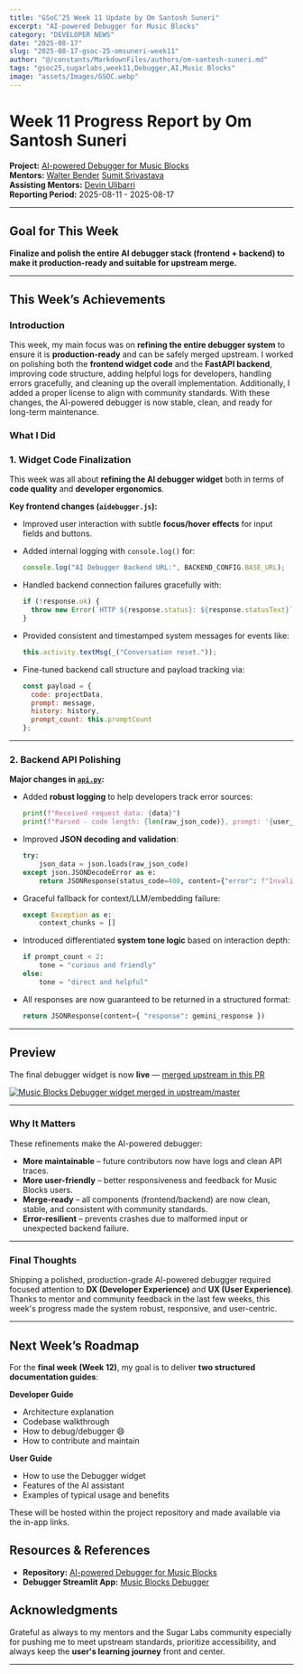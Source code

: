 ```yaml
---
title: "GSoC’25 Week 11 Update by Om Santosh Suneri"
excerpt: "AI-powered Debugger for Music Blocks"
category: "DEVELOPER NEWS"
date: "2025-08-17"
slug: "2025-08-17-gsoc-25-omsuneri-week11"
author: "@/constants/MarkdownFiles/authors/om-santosh-suneri.md"
tags: "gsoc25,sugarlabs,week11,Debugger,AI,Music Blocks"
image: "assets/Images/GSOC.webp"
---
```


<!-- markdownlint-disable -->

# Week 11 Progress Report by Om Santosh Suneri

**Project:** [AI-powered Debugger for Music Blocks](https://github.com/omsuneri/AI-powered-Debugger-for-Music-Blocks)  
**Mentors:** [Walter Bender](https://github.com/walterbender/) [Sumit Srivastava](https://github.com/sum2it)  
**Assisting Mentors:** [Devin Ulibarri](https://github.com/pikurasa/)  
**Reporting Period:** 2025-08-11 - 2025-08-17

---

## Goal for This Week

**Finalize and polish the entire AI debugger stack (frontend + backend) to make it production-ready and suitable for upstream merge.**

---

## This Week’s Achievements

### Introduction

This week, my main focus was on **refining the entire debugger system** to ensure it is **production-ready** and can be safely merged upstream. I worked on polishing both the **frontend widget code** and the **FastAPI backend**, improving code structure, adding helpful logs for developers, handling errors gracefully, and cleaning up the overall implementation. Additionally, I added a proper license to align with community standards. With these changes, the AI-powered debugger is now stable, clean, and ready for long-term maintenance.

### What I Did

### 1. Widget Code Finalization

This week was all about **refining the AI debugger widget** both in terms of **code quality** and **developer ergonomics**.

**Key frontend changes (`aidebugger.js`):**

- Improved user interaction with subtle **focus/hover effects** for input fields and buttons.
- Added internal logging with `console.log()` for:

  ```js
  console.log("AI Debugger Backend URL:", BACKEND_CONFIG.BASE_URL);
  ```

* Handled backend connection failures gracefully with:

  ```js
  if (!response.ok) {
    throw new Error(`HTTP ${response.status}: ${response.statusText}`);
  }
  ```

* Provided consistent and timestamped system messages for events like:

  ```js
  this.activity.textMsg(_("Conversation reset."));
  ```

* Fine-tuned backend call structure and payload tracking via:

  ```js
  const payload = {
    code: projectData,
    prompt: message,
    history: history,
    prompt_count: this.promptCount
  };
  ```

---

### 2. Backend API Polishing

**Major changes in [`api.py`](https://github.com/omsuneri/AI-powered-Debugger-for-Music-Blocks/blob/main/app/api.py):**

* Added **robust logging** to help developers track error sources:

  ```python
  print(f"Received request data: {data}")
  print(f"Parsed - code length: {len(raw_json_code)}, prompt: '{user_prompt}'")
  ```

* Improved **JSON decoding and validation**:

  ```python
  try:
      json_data = json.loads(raw_json_code)
  except json.JSONDecodeError as e:
      return JSONResponse(status_code=400, content={"error": f"Invalid JSON: {str(e)}"})
  ```

* Graceful fallback for context/LLM/embedding failure:

  ```python
  except Exception as e:
      context_chunks = []
  ```

* Introduced differentiated **system tone logic** based on interaction depth:

  ```python
  if prompt_count < 2:
      tone = "curious and friendly"
  else:
      tone = "direct and helpful"
  ```

* All responses are now guaranteed to be returned in a structured format:

  ```python
  return JSONResponse(content={ "response": gemini_response })
  ```

--- 

## Preview

The final debugger widget is now **live** — [merged upstream in this PR](https://github.com/sugarlabs/musicblocks/pull/4739)

<a href=""><img src="https://i.ibb.co/392LHzy8/Screenshot-2025-08-17-at-5-35-47-PM.png" alt="Music Blocks Debugger widget merged in upstream/master"/></a>

---

### Why It Matters

These refinements make the AI-powered debugger:

* **More maintainable** – future contributors now have logs and clean API traces.
* **More user-friendly** – better responsiveness and feedback for Music Blocks users.
* **Merge-ready** – all components (frontend/backend) are now clean, stable, and consistent with community standards.
* **Error-resilient** – prevents crashes due to malformed input or unexpected backend failure.

---

### Final Thoughts

Shipping a polished, production-grade AI-powered debugger required focused attention to **DX (Developer Experience)** and **UX (User Experience)**. Thanks to mentor and community feedback in the last few weeks, this week's progress made the system robust, responsive, and user-centric.

---

## Next Week’s Roadmap

For the **final week (Week 12)**, my goal is to deliver **two structured documentation guides**:

**Developer Guide**

* Architecture explanation
* Codebase walkthrough
* How to debug/debugger 😄
* How to contribute and maintain

**User Guide**

* How to use the Debugger widget
* Features of the AI assistant
* Examples of typical usage and benefits

These will be hosted within the project repository and made available via the in-app links.

## Resources & References

- **Repository:** [AI-powered Debugger for Music Blocks](https://github.com/omsuneri/AI-powered-Debugger-for-Music-Blocks)
- **Debugger Streamlit App:** [Music Blocks Debugger](https://debuggmb.streamlit.app/)

## Acknowledgments

Grateful as always to my mentors and the Sugar Labs community especially for pushing me to meet upstream standards, prioritize accessibility, and always keep the **user's learning journey** front and center.

---
